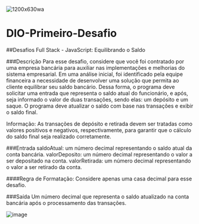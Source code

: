 ![1200x630wa](https://github.com/Fabio-Argona/DIO-Primeiro-Desafio/assets/128233610/8e79dcfd-989f-4553-9847-193df631274e)
# DIO-Primeiro-Desafio
##Desafios Full Stack - JavaScript: Equilibrando o Saldo

###Descrição
Para esse desafio, considere que você foi contratado por uma empresa bancária para auxiliar nas implementações e melhorias do sistema empresarial. Em uma análise inicial, foi identificado pela equipe financeira a necessidade de desenvolver uma solução que permita ao cliente equilibrar seu saldo bancário. Dessa forma, o programa deve solicitar uma entrada que representa o saldo atual do funcionário, e após, seja informado o valor de duas transações, sendo elas: um depósito e um saque. O programa deve atualizar o saldo com base nas transações e exibir o saldo final.

Informação: As transações de depósito e retirada devem ser tratadas como valores positivos e negativos, respectivamente, para garantir que o cálculo do saldo final seja realizado corretamente.
 

###Entrada
saldoAtual: um número decimal representando o saldo atual da conta bancária.
valorDeposito: um número decimal representando o valor a ser depositado na conta.
valorRetirada: um número decimal representando o valor a ser retirado da conta.

####Regra de Formatação: Considere apenas uma casa decimal para esse desafio.

###Saída
 Um número decimal que representa o saldo atualizado na conta bancária após o processamento das transações.

![image](https://github.com/Fabio-Argona/DIO-Primeiro-Desafio/assets/128233610/224bc6e0-d085-48cd-9799-56c9c098a24c)

